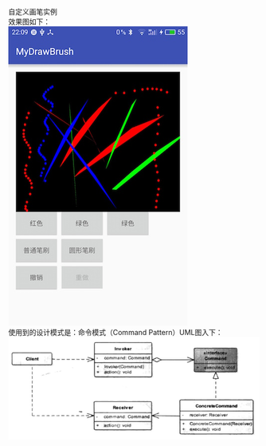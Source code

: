 自定义画笔实例<br />
效果图如下：<br />
![image](https://github.com/cszhangyi/MyDraw/blob/master/S60708-220942.jpg)<br />
使用到的设计模式是：命令模式（Command Pattern）UML图入下：<br />
![image](https://github.com/cszhangyi/MyDraw/blob/master/UML.png)<br />

